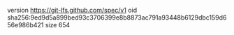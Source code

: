 version https://git-lfs.github.com/spec/v1
oid sha256:9ed9d5a899bed93c3706399e8b8873ac791a93448b6129dbc159d656e986b421
size 654
